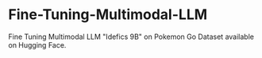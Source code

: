 # Fine-Tuning-Multimodal-LLM
Fine Tuning Multimodal LLM "Idefics 9B" on Pokemon Go Dataset available on Hugging Face.
